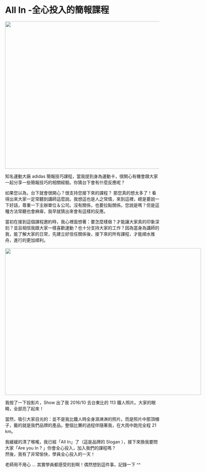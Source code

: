 # All In -全心投入的簡報課程 

<p><a href="http://afu.tw/wp-content/uploads/2018/01/IMG_1993-1.jpg"><img border="0" height="480" src="http://afu.tw/wp-content/uploads/2018/01/IMG_1993-1-300x225.jpg" width="640"/></a></p>
<p>知名運動大廠 adidas 簡報技巧課程，當我提到身為運動卡，很開心有機會跟大家一起分享一些簡報技巧的相關經驗。你猜台下會有什麼反應呢？</p>
<p>如果您以為，台下就會很開心？很支持您接下來的課程？ 那您真的想太多了！看得出來大家一定常聽到講師這麼說。我想這也是人之常情，來到這裡，總是要說一下好話，尊重一下主辦單位＆公司。沒有關係，也要拉點關係。您說是嗎？但是這種方法常聽也會麻痺，我早就猜出來會有這樣的反應。</p>
<p>當初在接到這個課程邀約時，我心裡面想著：要怎麼樣做？才能讓大家真的印象深刻？並且相信我跟大家一樣喜歡運動？也十分支持大家的工作？因為當身為講師的我，能了解大家的日常，先建立好信任關係後，接下來的所有課程，才能順水推舟，進行的更加順利。<br/><a name="more"></a><br/><a href="http://afu.tw/wp-content/uploads/2018/01/25E8-259E-25A2-25E5-25B9-2595-25E5-25BF-25AB-25E7-2585-25A7-2B2018-01-19-2B-25E4-25B8-258B-25E5-258D-258812.54.27.jpg" style="clear: left; float: left; margin-bottom: 1em; margin-right: 1em;"><img border="0" height="478" src="http://afu.tw/wp-content/uploads/2018/01/25E8-259E-25A2-25E5-25B9-2595-25E5-25BF-25AB-25E7-2585-25A7-2B2018-01-19-2B-25E4-25B8-258B-25E5-258D-258812.54.27-300x224.jpg" width="640"/></a>我按了一下投影片，Show 出了我 2016/10 去台東比的 113 鐵人照片。大家的眼睛，全部亮了起來！</p>
<p>當然，吸引大家目光的：並不是我比鐵人時全身濕淋淋的照片。而是照片中那頂帽子，戴的就是我們品牌的產品。整個比賽的過程伴隨著我，在大雨中跑完全程 21 km。</p>
<p>我緩緩的清了喉嚨，我已經「All In」了（這是品牌的 Slogan ），接下來換我要問大家「Are you In ? 」你會全心投入，加入我們的課程嗎？<br/>然後，我有了非常愉快，學員全心投入的一天！</p>
<p>老師用不用心 … 其實學員都感受的到啊！偶然想到這件事，記錄一下 ^^</p>